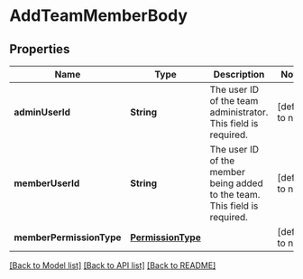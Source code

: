 # AddTeamMemberBody
## Properties

| Name | Type | Description | Notes |
|------------ | ------------- | ------------- | -------------|
| **adminUserId** | **String** | The user ID of the team administrator. This field is required. | [default to null] |
| **memberUserId** | **String** | The user ID of the member being added to the team. This field is required. | [default to null] |
| **memberPermissionType** | [**PermissionType**](PermissionType.md) |  | [default to null] |

[[Back to Model list]](../README.md#documentation-for-models) [[Back to API list]](../README.md#documentation-for-api-endpoints) [[Back to README]](../README.md)

